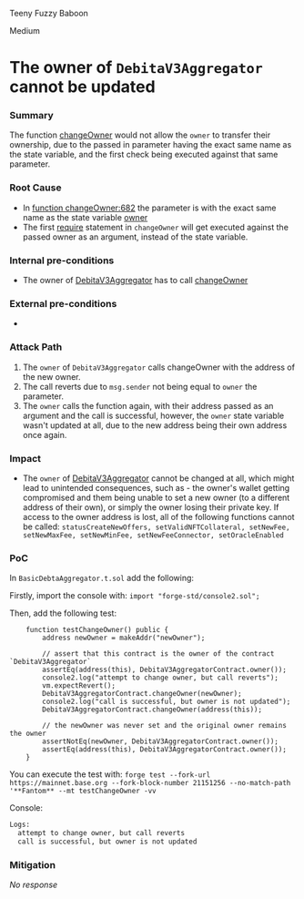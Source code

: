 Teeny Fuzzy Baboon

Medium

# The owner of `DebitaV3Aggregator` cannot be updated

### Summary

The function [changeOwner](https://github.com/sherlock-audit/2024-11-debita-finance-v3/blob/main/Debita-V3-Contracts/contracts/DebitaV3Aggregator.sol#L682-L686) would not allow the `owner` to transfer their ownership, due to the passed in parameter having the exact same name as the state variable, and the first check being executed against that same parameter. 

### Root Cause

- In [function changeOwner:682](https://github.com/sherlock-audit/2024-11-debita-finance-v3/blob/main/Debita-V3-Contracts/contracts/DebitaV3Aggregator.sol#L682) the parameter is with the exact same name as the state variable [owner](https://github.com/sherlock-audit/2024-11-debita-finance-v3/blob/main/Debita-V3-Contracts/contracts/DebitaV3Aggregator.sol#L198)
- The first [require](https://github.com/sherlock-audit/2024-11-debita-finance-v3/blob/main/Debita-V3-Contracts/contracts/DebitaV3Aggregator.sol#L683) statement in `changeOwner` will get executed against the passed owner as an argument, instead of the state variable.

### Internal pre-conditions

- The owner of [DebitaV3Aggregator](https://github.com/sherlock-audit/2024-11-debita-finance-v3/blob/main/Debita-V3-Contracts/contracts/DebitaV3Aggregator.sol) has to call [changeOwner](https://github.com/sherlock-audit/2024-11-debita-finance-v3/blob/main/Debita-V3-Contracts/contracts/DebitaV3Aggregator.sol#L682)

### External pre-conditions

-

### Attack Path

1. The `owner` of `DebitaV3Aggregator` calls changeOwner with the address of the new owner.
2. The call reverts due to `msg.sender` not being equal to `owner` the parameter.
3. The `owner` calls the function again, with their address passed as an argument and the call is successful, however, the `owner` state variable wasn't updated at all, due to the new address being their own address once again. 

### Impact

- The `owner` of [DebitaV3Aggregator](https://github.com/sherlock-audit/2024-11-debita-finance-v3/blob/main/Debita-V3-Contracts/contracts/DebitaV3Aggregator.sol) cannot be changed at all, which might lead to unintended consequences, such as - the owner's wallet getting compromised and them being unable to set a new owner (to a different address of their own), or simply the owner losing their private key. If access to the owner address is lost, all of the following functions cannot be called: `statusCreateNewOffers, setValidNFTCollateral, setNewFee, setNewMaxFee, setNewMinFee, setNewFeeConnector, setOracleEnabled` 

### PoC

In `BasicDebtaAggregator.t.sol` add the following:

Firstly, import the console with:
`import "forge-std/console2.sol";`

Then, add the following test:
```solidity
    function testChangeOwner() public {
        address newOwner = makeAddr("newOwner");

        // assert that this contract is the owner of the contract `DebitaV3Aggregator`
        assertEq(address(this), DebitaV3AggregatorContract.owner());
        console2.log("attempt to change owner, but call reverts");
        vm.expectRevert();
        DebitaV3AggregatorContract.changeOwner(newOwner);
        console2.log("call is successful, but owner is not updated");
        DebitaV3AggregatorContract.changeOwner(address(this));

        // the newOwner was never set and the original owner remains the owner
        assertNotEq(newOwner, DebitaV3AggregatorContract.owner());
        assertEq(address(this), DebitaV3AggregatorContract.owner());
    }
```
You can execute the test with: `forge test --fork-url https://mainnet.base.org --fork-block-number 21151256 --no-match-path '**Fantom** --mt testChangeOwner -vv`

Console:
```bash
Logs:
  attempt to change owner, but call reverts
  call is successful, but owner is not updated
```

### Mitigation

_No response_